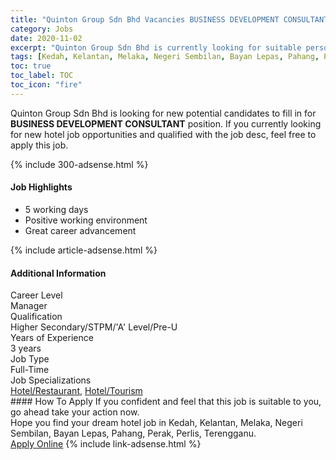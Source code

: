 ```yaml
---
title: "Quinton Group Sdn Bhd Vacancies BUSINESS DEVELOPMENT CONSULTANT" 
category: Jobs 
date: 2020-11-02 
excerpt: "Quinton Group Sdn Bhd is currently looking for suitable person to fill in the BUSINESS DEVELOPMENT CONSULTANT which positioned at Kedah, Kelantan, Melaka, Negeri Sembilan, Bayan Lepas, Pahang, Perak, Perlis, Terengganu" 
tags: [Kedah, Kelantan, Melaka, Negeri Sembilan, Bayan Lepas, Pahang, Perak, Perlis, Terengganu] 
toc: true 
toc_label: TOC 
toc_icon: "fire" 
--- 
```


<p>Quinton Group Sdn Bhd is looking for new potential candidates to fill in for <b>BUSINESS DEVELOPMENT CONSULTANT</b> position. If you currently looking for new hotel job opportunities and qualified with the job desc, feel free to apply this job.
</p>{% include 300-adsense.html %} 
<div><div><h4>Job Highlights</h4></div><div><ul><li><div><div><div><div></div></div></div><div><span>5 working days</span></div></div></li><li><div><div><div><div></div></div></div><div><span>Positive working environment</span></div></div></li><li><div><div><div><div></div></div></div><div><span>Great career advancement</span></div></div></li></ul></div></div> 
{% include article-adsense.html %} 
<div><div><h4>Additional Information</h4></div><div><div><div><div><div><div><div><span>Career Level</span></div><div><span>Manager</span></div></div></div></div><div><div><div><div><span>Qualification</span></div><div><span>Higher Secondary/STPM/'A' Level/Pre-U</span></div></div></div></div><div><div><div><div><span>Years of Experience</span></div><div><span>3 years</span></div></div></div></div><div><div><div><div><span>Job Type</span></div><div><span>Full-Time</span></div></div></div></div><div><div><div><div><span>Job Specializations</span></div><div><span><a href="/en/job-search/hotel-restaurant-jobs/">Hotel/Restaurant</a>, <a href="/en/job-search/hotel-management-tourism-services-jobs/">Hotel/Tourism</a></span></div></div></div></div></div></div></div></div> 
#### How To Apply 
If you confident and feel that this job is suitable to you, go ahead take your action now. <br/> 
Hope you find your dream hotel job in Kedah, Kelantan, Melaka, Negeri Sembilan, Bayan Lepas, Pahang, Perak, Perlis, Terengganu. <br/> 
<a href="https://www.jobstreet.com.my/en/job/business-development-consultant-4409406?jobId=jobstreet-my-job-4409406&sectionRank=29&token=0~f2f0c0e3-edbc-40e7-8d74-133ca0cacc9a&fr=SRP%20View%20In%20New%20Ta" class="btn btn--info" target="_blank" rel="nofollow noopenner">Apply Online</a> 
{% include link-adsense.html %} 